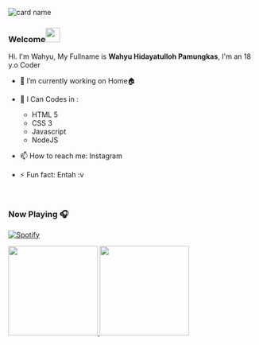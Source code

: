<!-- ### Hi there 👋 -->

![card name](https://cardivo.vercel.app/api?name=Wahyu%20Hidayatulloh%20Pamungkas&description=Hi,%20I%27m%20Newbie%20in%20back%20end%20web%20developer%20and%20i%27m%2018%20y.o.%20Nice%20to%20meet%20you%20%F0%9F%91%8B&image=https://avatars.githubusercontent.com/u/87377496?s=400&u=7ca99bd2bf13235737403b99fb1dfe77388c7d2d&v=4&backgroundColor=%23ecf0f1&instagram=wahyuhp57&linkedin=Wahyu%20Hidayatulloh%20Pamungkas&github=Stazyu&twitter=Wahyuhp14&pattern=leaf&colorPattern=%23eaeaea)


<!-- -->
### Welcome<img src="https://github.com/TheDudeThatCode/TheDudeThatCode/blob/master/Assets/Hi.gif" width="29px">

<!-- Perkenalkan nama saya **Wahyu Hidayatulloh Pamungkas**. -->
Hi. I'm Wahyu, My Fullname is **Wahyu Hidayatulloh Pamungkas**, I'm an 18 y.o Coder

- 🔭 I’m currently working on Home🏠

- 🌱 I Can Codes in :
  - HTML 5
  - CSS 3
  - Javascript
  - NodeJS


- 📫 How to reach me: Instagram
- ⚡ Fun fact: Entah :v
<br/>

### Now Playing 🎧

[![Spotify](https://github-readme-remake.vercel.app/api/spotify)](https://open.spotify.com/user/21monzltkv6o4miy6e4ks6v7y)
<br/>


<p align="left">
<a href="https://github.com/gilangadhan">
  <img height="180em" src="https://github-readme-stats-eight-theta.vercel.app/api?username=Stazyu&show_icons=true&theme=algolia&include_all_commits=true&count_private=true"/>
  <img height="180em" src="https://github-readme-stats-eight-theta.vercel.app/api/top-langs/?username=Stazyu&layout=compact&langs_count=8&theme=algolia"/>
</a>
</p>
